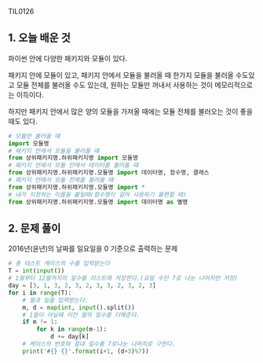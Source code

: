 TIL0126

## 1. 오늘 배운 것

파이썬 안에 다양한 패키지와 모듈이 있다.

패키지 안에 모듈이 있고, 패키지 안에서 모듈을 불러올 때 한가지 모듈을 불러올 수도있고 모듈 전체를 불러올 수도 있는데, 원하는 모듈만 꺼내서 사용하는 것이 메모리적으로는 이득이다.

하지만 패키지 안에서 많은 양의 모듈을 가져올 때에는 모듈 전체를 불러오는 것이 좋을 때도 있다.

``````python
# 모듈만 불러올 때
import 모듈명
# 패키지 안에서 모듈을 불러올 때
from 상위패키지명.하위패키지명 import 모듈명
# 패키지 안에서 모듈 안에서 데이터를 불러올 때
from 상위패키지명.하위패키지명.모듈명 import 데이터명, 함수명, 클래스
# 패키지 안에서 모듈 전체를 불러올 때
from 상위패키지명.하위패키지명.모듈명 import *
# 내가 지정하는 이름을 붙일때(함수명이 길어 사용하기 불편할 때)
from 상위패키지명.하위패키지명.모듈명 import 데이터명 as 별명
``````



## 2. 문제 풀이

2016년(윤년)의 날짜를 일요일을 0 기준으로 출력하는 문제

``````python
# 총 테스트 케이스의 수를 입력받는다
T = int(input())
# 1월부터 12월까지의 일수를 리스트에 저장한다.(요일 수인 7로 나눈 나머지만 저장)
day = [3, 1, 3, 2, 3, 2, 3, 3, 2, 3, 2, 3]
for i in range(T):
    # 월과 일을 입력받는다.
    m, d = map(int, input().split())
    # 1월이 아닐때 이전 월의 일수를 더해준다.
    if m != 1:
        for k in range(m-1):
            d += day[k]
    # 케이스의 번호와 절대 일수를 7로나눈 나머지로 구한다.
    print('#{} {}'.format(i+1, (d+3)%7))
``````







